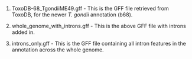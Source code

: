 1. ToxoDB-68_TgondiiME49.gff - This is the GFF file retrieved from ToxoDB, for the newer _T. gondii_ annotation (b68).

2. whole_genome_with_introns.gff - This is the above GFF file with introns added in.

3. introns_only.gff - This is the GFF file containing all intron features in the annotation across the whole genome.
